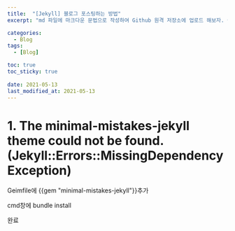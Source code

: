 ```yaml
---
title:  "[Jekyll] 블로그 포스팅하는 방법"
excerpt: "md 파일에 마크다운 문법으로 작성하여 Github 원격 저장소에 업로드 해보자. 에디터는 Visual Studio code 사용! 로컬 서버에서 확인도 해보자. "

categories:
  - Blog
tags:
  - [Blog]

toc: true
toc_sticky: true
 
date: 2021-05-13
last_modified_at: 2021-05-13
---
```


# 1. The minimal-mistakes-jekyll theme could not be found. (Jekyll::Errors::MissingDependencyException)  

Geimfile에 
{{gem "minimal-mistakes-jekyll"}}추가

cmd창에 bundle install

완료